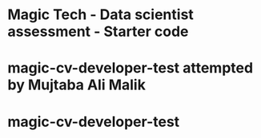 # Magic Tech - Data scientist assessment - Starter code
# magic-cv-developer-test attempted by Mujtaba Ali Malik
# magic-cv-developer-test
